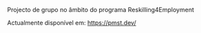 Projecto de grupo no âmbito do programa Reskilling4Employment

Actualmente disponível em: https://pmst.dev/
